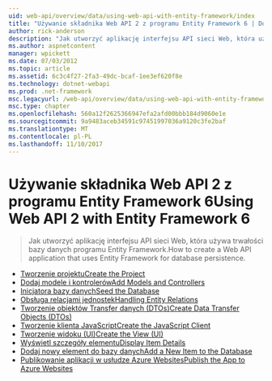 ```yaml
---
uid: web-api/overview/data/using-web-api-with-entity-framework/index
title: "Używanie składnika Web API 2 z programu Entity Framework 6 | Dokumentacja firmy Microsoft"
author: rick-anderson
description: "Jak utworzyć aplikację interfejsu API sieci Web, która używa trwałości bazy danych programu Entity Framework."
ms.author: aspnetcontent
manager: wpickett
ms.date: 07/03/2012
ms.topic: article
ms.assetid: 6c3c4f27-2fa3-49dc-bcaf-1ee3ef620f8e
ms.technology: dotnet-webapi
ms.prod: .net-framework
msc.legacyurl: /web-api/overview/data/using-web-api-with-entity-framework
msc.type: chapter
ms.openlocfilehash: 560a12f2625366947efa2afd00bbb184d9060e1e
ms.sourcegitcommit: 9a9483aceb34591c97451997036a9120c3fe2baf
ms.translationtype: MT
ms.contentlocale: pl-PL
ms.lasthandoff: 11/10/2017
---
```

<a name="using-web-api-2-with-entity-framework-6"></a><span data-ttu-id="769a7-103">Używanie składnika Web API 2 z programu Entity Framework 6</span><span class="sxs-lookup"><span data-stu-id="769a7-103">Using Web API 2 with Entity Framework 6</span></span>
====================
> <span data-ttu-id="769a7-104">Jak utworzyć aplikację interfejsu API sieci Web, która używa trwałości bazy danych programu Entity Framework.</span><span class="sxs-lookup"><span data-stu-id="769a7-104">How to create a Web API application that uses Entity Framework for database persistence.</span></span>


- [<span data-ttu-id="769a7-105">Tworzenie projektu</span><span class="sxs-lookup"><span data-stu-id="769a7-105">Create the Project</span></span>](part-1.md)
- [<span data-ttu-id="769a7-106">Dodaj modele i kontrolerów</span><span class="sxs-lookup"><span data-stu-id="769a7-106">Add Models and Controllers</span></span>](part-2.md)
- [<span data-ttu-id="769a7-107">Inicjatora bazy danych</span><span class="sxs-lookup"><span data-stu-id="769a7-107">Seed the Database</span></span>](part-3.md)
- [<span data-ttu-id="769a7-108">Obsługa relacjami jednostek</span><span class="sxs-lookup"><span data-stu-id="769a7-108">Handling Entity Relations</span></span>](part-4.md)
- [<span data-ttu-id="769a7-109">Tworzenie obiektów Transfer danych (DTOs)</span><span class="sxs-lookup"><span data-stu-id="769a7-109">Create Data Transfer Objects (DTOs)</span></span>](part-5.md)
- [<span data-ttu-id="769a7-110">Tworzenie klienta JavaScript</span><span class="sxs-lookup"><span data-stu-id="769a7-110">Create the JavaScript Client</span></span>](part-6.md)
- [<span data-ttu-id="769a7-111">Tworzenie widoku (UI)</span><span class="sxs-lookup"><span data-stu-id="769a7-111">Create the View (UI)</span></span>](part-7.md)
- [<span data-ttu-id="769a7-112">Wyświetl szczegóły elementu</span><span class="sxs-lookup"><span data-stu-id="769a7-112">Display Item Details</span></span>](part-8.md)
- [<span data-ttu-id="769a7-113">Dodaj nowy element do bazy danych</span><span class="sxs-lookup"><span data-stu-id="769a7-113">Add a New Item to the Database</span></span>](part-9.md)
- [<span data-ttu-id="769a7-114">Publikowanie aplikacji w usłudze Azure Websites</span><span class="sxs-lookup"><span data-stu-id="769a7-114">Publish the App to Azure Websites</span></span>](part-10.md)
